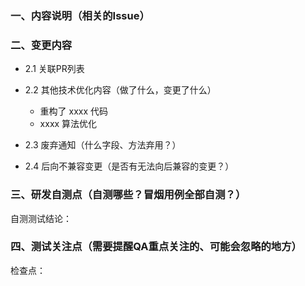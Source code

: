 ### 一、内容说明（相关的Issue）



### 二、变更内容
  * 2.1 关联PR列表

  * 2.2 其他技术优化内容（做了什么，变更了什么）
    - 重构了 xxxx 代码
    - xxxx 算法优化


  * 2.3 废弃通知（什么字段、方法弃用？）


  * 2.4  后向不兼容变更（是否有无法向后兼容的变更？）


### 三、研发自测点（自测哪些？冒烟用例全部自测？）
  自测测试结论：


### 四、测试关注点（需要提醒QA重点关注的、可能会忽略的地方）
  检查点：

